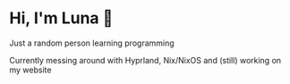 # Hi, I'm Luna 👋

Just a random person learning programming

Currently messing around with Hyprland, Nix/NixOS and (still) working on my website

<!--

[![Most used languages](https://github-readme-stats.vercel.app/api/top-langs/?username=2kool4idkwhat&layout=compact&theme=ayu-mirage&hide=just)](https://github.com/anuraghazra/github-readme-stats)

-->
